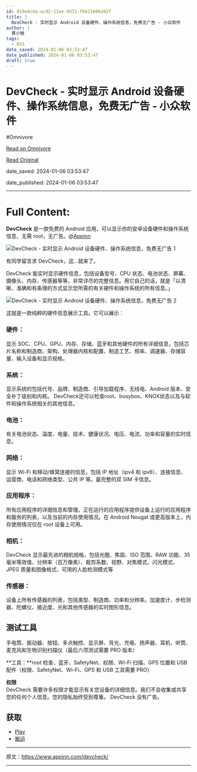 ```yaml
---
id: 019e4cda-ac92-11ee-9d31-fb911606a92f
title: |
  DevCheck - 实时显示 Android 设备硬件、操作系统信息，免费无广告 - 小众软件
author: |
  青小蛙
tags:
  - RSS
date_saved: 2024-01-06 03:53:47
date_published: 2024-01-06 03:53:47
draft: true
---
```


# DevCheck - 实时显示 Android 设备硬件、操作系统信息，免费无广告 - 小众软件
#Omnivore

[Read on Omnivore](https://omnivore.app/me/dev-check-android-18cded20bab)

[Read Original](https://www.appinn.com/devcheck/)

date_saved: 2024-01-06 03:53:47

date_published: 2024-01-06 03:53:47

--- 

# Full Content: 

**DevCheck** 是一款免费的 Android 应用，可以显示你的安卓设备硬件和操作系统信息，无需 root，无广告。@[Appinn](https://www.appinn.com/devcheck/)

![DevCheck - 实时显示 Android 设备硬件、操作系统信息，免费无广告 1](https://proxy-prod.omnivore-image-cache.app/1608x700,sc0W1AZh5IrD5LUYiGQpkOhVfWN_9t8lfWTZNVcDfPp4/https://www.appinn.com/wp-content/uploads/2024/01/Appinn-feature-images-24.jpg "DevCheck - 实时显示 Android 设备硬件、操作系统信息，免费无广告 1")

有同学留言求 DevCheck，这…就来了。

DevCheck 能实时显示硬件信息，包括设备型号、CPU 状态、电池状态、屏幕、摄像头、内存、传感器等等，非常详尽的完整信息。用它自己的话，就是「以清晰、准确和有条理的方式显示您所需的有关硬件和操作系统的所有信息。」

![DevCheck - 实时显示 Android 设备硬件、操作系统信息，免费无广告 2](https://proxy-prod.omnivore-image-cache.app/1021x1055,sVZICS98d0quCQI2RcruhZ8OjXeLgh0JecHJBfb09-8I/https://www.appinn.com/wp-content/uploads/2024/01/photo_2024-01-06_16-37-13.jpg "DevCheck - 实时显示 Android 设备硬件、操作系统信息，免费无广告 2")

这就是一款纯粹的硬件信息展示工具。它可以展示：

### **硬件：**

显示 SOC、CPU、GPU、内存、存储、蓝牙和其他硬件的所有详细信息，包括芯片名称和制造商、架构、处理器内核和配置、制造工艺、频率、调速器、存储容量、输入设备和显示规格。

### **系统：**

显示系统的包括代号、品牌、制造商、引导加载程序、无线电、Android 版本、安全补丁级别和内核。 DevCheck还可以检查root、busybox、KNOX状态以及与软件和操作系统相关的其他信息。

### **电池：**

有关电池状态、温度、电量、技术、健康状况、电压、电流、功率和容量的实时信息。

### **网络：**

显示 Wi-Fi 和移动/蜂窝连接的信息，包括 IP 地址（ipv4 和 ipv6）、连接信息、运营商、电话和网络类型、公共 IP 等。最完整的双 SIM 卡信息。

### **应用程序：**

所有应用程序的详细信息和管理。正在运行的应用程序提供设备上运行的应用程序和服务的列表，以及当前的内存使用情况。在 Android Nougat 或更高版本上，内存使用情况仅在 root 设备上可用。

### 相机：

DevCheck 显示最先进的相机规格，包括光圈、焦距、ISO 范围、RAW 功能、35 毫米等效值、分辨率（百万像素）、裁剪系数、视野、对焦模式、闪光模式、JPEG 质量和图像格式、可用的人脸检测模式等

### **传感器：**

设备上所有传感器的列表，包括类型、制造商、功率和分辨率。加速度计、步检测器、陀螺仪、接近度、光和其他传感器的实时图形信息。

## **测试**工具

手电筒、振动器、按钮、多点触控、显示屏、背光、充电、扬声器、耳机、听筒、麦克风和生物识别扫描仪（最后六项测试需要 PRO 版本）

**工具：**root 检查、蓝牙、SafetyNet、权限、Wi-Fi 扫描、GPS 位置和 USB 配件（权限、SafetyNet、Wi-Fi、GPS 和 USB 工具需要 PRO）

**权限**  
DevCheck 需要许多权限才能显示有关您设备的详细信息。我们不会收集或共享您的任何个人信息。您的隐私始终受到尊重。 DevCheck 没有广告。

## 获取

* [Play](https://play.google.com/store/apps/details?id=flar2.devcheck)
* [搬运](https://d.appinn.com/devcheck/)

---

原文：https://www.appinn.com/devcheck/

---

